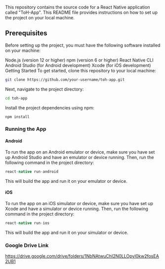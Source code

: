 This repository contains the source code for a React Native application called "ToH-App". This README file provides instructions on how to set up the project on your local machine.

## Prerequisites
Before setting up the project, you must have the following software installed on your machine:

Node.js (version 12 or higher)
npm (version 6 or higher)
React Native CLI
Android Studio (for Android development)
Xcode (for iOS development)
Getting Started
To get started, clone this repository to your local machine:

```bash
git clone https://github.com/your-username/toh-app.git
```

Next, navigate to the project directory:

```bash
cd toh-app
```

Install the project dependencies using npm:

```
npm install
```

### Running the App
#### Android
To run the app on an Android emulator or device, make sure you have set up Android Studio and have an emulator or device running. Then, run the following command in the project directory:

```java
react-native run-android
```

This will build the app and run it on your emulator or device.

#### iOS
To run the app on an iOS simulator or device, make sure you have set up Xcode and have a simulator or device running. Then, run the following command in the project directory:

```java
react-native run-ios
```

This will build the app and run it on your simulator or device.

### Google Drive Link
https://drive.google.com/drive/folders/1NbNAtwuChI2N0LLOpyI0kw2fosEA2UB1
